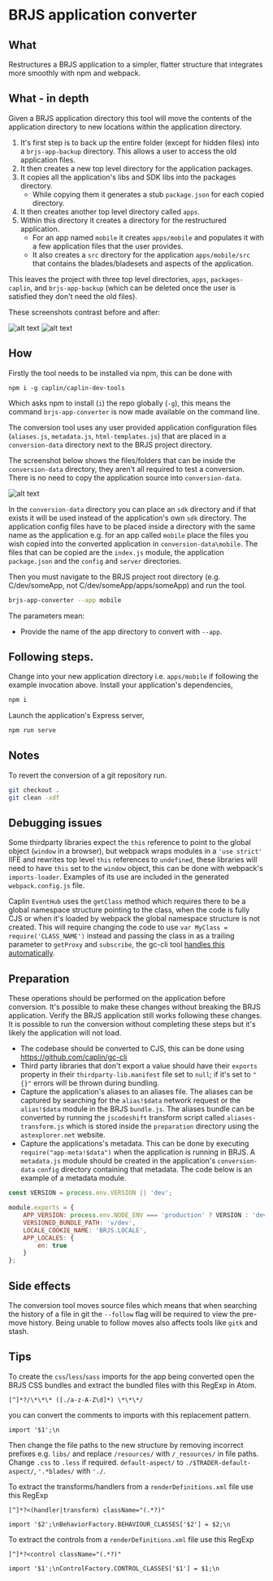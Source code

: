 # BRJS application converter

## What

Restructures a BRJS application to a simpler, flatter structure that integrates more smoothly with npm and webpack.

## What - in depth

Given a BRJS application directory this tool will move the contents of the application directory to new locations
within the application directory.

1. It's first step is to back up the entire folder (except for hidden files) into a `brjs-app-backup` directory. This allows
a user to access the old application files.
2. It then creates a new top level directory for the application packages.
3. It copies all the application's libs and SDK libs into the packages directory.
	* While copying them it generates a stub `package.json` for each copied directory.
4. It then creates another top level directory called `apps`.
5. Within this directory it creates a directory for the restructured application.
	* For an app named `mobile` it creates `apps/mobile` and populates it with a few application files that the user
	provides.
	* It also creates a `src` directory for the application `apps/mobile/src` that contains the blades/bladesets and
	aspects of the application.

This leaves the project with three top level directories, `apps`, `packages-caplin`, and `brjs-app-backup` (which can be
deleted once the user is satisfied they don't need the old files).

These screenshots contrast before and after:

![alt text](https://raw.githubusercontent.com/caplin/caplin-dev-tools/master/brjs-app-converter/preparation/current.png "Current Structure")
![alt text](https://raw.githubusercontent.com/caplin/caplin-dev-tools/master/brjs-app-converter/preparation/post.png "Post Conversion Structure")

## How

Firstly the tool needs to be installed via npm, this can be done with

`npm i -g caplin/caplin-dev-tools`

Which asks npm to install (`i`) the repo globally (`-g`), this means the command `brjs-app-converter` is now made
available on the command line.

The conversion tool uses any user provided application configuration files (`aliases.js`, `metadata.js`,
`html-templates.js`) that are placed in a `conversion-data` directory next to the BRJS project directory.

The screenshot below shows the files/folders that can be inside the `conversion-data` directory, they aren't all
required to test a conversion. There is no need to copy the application source into `conversion-data`.

![alt text](https://raw.githubusercontent.com/caplin/caplin-dev-tools/master/brjs-app-converter/preparation/conversion-data.png "Conversion data")

In the `conversion-data` directory you can place an `sdk` directory and if that exists it will be used instead of the
application's own `sdk` directory. The application config files have to be placed inside a directory with the same name
as the application e.g. for an app called `mobile` place the files you wish copied into the converted application in `conversion-data\mobile`. The files that can be copied are the `index.js` module, the application `package.json` and
the `config` and `server` directories.

Then you must navigate to the BRJS project root directory (e.g. C/dev/someApp, not C/dev/someApp/apps/someApp) and run the
tool.

```bash
brjs-app-converter --app mobile
```

The parameters mean:

* Provide the name of the app directory to convert with `--app`.

## Following steps.

Change into your new application directory i.e. `apps/mobile` if following the example invocation above.
Install your application's dependencies,

```bash
npm i
```

Launch the application's Express server,

```bash
npm run serve
```

## Notes

To revert the conversion of a git repository run.

```bash
git checkout .
git clean -xdf
```

## Debugging issues

Some thirdparty libraries expect the `this` reference to point to the global object (`window` in a browser), but webpack
wraps modules in a `'use strict'` IIFE and rewrites top level `this` references to `undefined`, these libraries will
need to have `this` set to the `window` object, this can be done with webpack's `imports-loader`. Examples of its use
are included in the generated `webpack.config.js` file.

Caplin `EventHub` uses the `getClass` method which requires there to be a global namespace structure pointing to the
class, when the code is fully CJS or when it's loaded by webpack the global namespace structure is not created. This
will require changing the code to use `var MyClass = require('CLASS_NAME')` instead and passing the class in as a
trailing parameter to `getProxy` and `subscribe`, the gc-cli tool [handles this automatically](https://github.com/caplin/gc-cli/commit/15c465fb9cac8a669e495c7315130dad06c0fe86).

## Preparation

These operations should be performed on the application before conversion. It's possible to make these changes
without breaking the BRJS application. Verify the BRJS application still works following these changes. It is possible
to run the conversion without completing these steps but it's likely the application will not load.

* The codebase should be converted to CJS, this can be done using https://github.com/caplin/gc-cli
* Third party libraries that don't export a value should have their `exports` property in their
`thirdparty-lib.manifest` file set to `null`; if it's set to `"{}"` errors will be thrown during bundling.
* Capture the application's aliases to an aliases file. The aliases can be captured by searching for the `alias!$data`
network request or the `alias!$data` module in the BRJS `bundle.js`. The aliases bundle can be converted by running the
`jscodeshift` transform script called `aliases-transform.js` which is stored inside the `preparation` directory using
the `astexplorer.net` website.
* Capture the applications's metadata. This can be done by executing `require("app-meta!$data")` when the application
is running in BRJS. A `metadata.js` module should be created in the application's `conversion-data` `config` directory
containing that metadata. The code below is an example of a metadata module.

```javascript
const VERSION = process.env.VERSION || 'dev';

module.exports = {
	APP_VERSION: process.env.NODE_ENV === 'production' ? VERSION : 'dev',
	VERSIONED_BUNDLE_PATH: 'v/dev',
	LOCALE_COOKIE_NAME: 'BRJS.LOCALE',
	APP_LOCALES: {
		en: true
	}
};
```

## Side effects

The conversion tool moves source files which means that when searching the history of a file in git the `--follow` flag
will be required to view the pre-move history. Being unable to follow moves also affects tools like `gitk` and stash.

## Tips

To create the `css`/`less`/`sass` imports for the app being converted open the BRJS CSS bundles
and extract the bundled files with this RegExp in Atom.

`[^]*?/\*\*\* ([./a-z-A-Z\d]*) \*\*\*/`

you can convert the comments to imports with this replacement pattern.

`import '$1';\n`

Then change the file paths to the new structure by removing incorrect prefixes e.g. `libs/` and replace
`/resources/` with `/_resources/` in file paths. Change `.css` to `.less` if required. `default-aspect/` to
`./$TRADER-default-aspect/`, `'.*blades/` with `'./`.

To extract the transforms/handlers from a `renderDefinitions.xml` file use this RegExp

`[^]*?<(handler|transform) className="(.*?)"`

`import '$2';\nBehaviorFactory.BEHAVIOUR_CLASSES['$2'] = $2;\n`

To extract the controls from a `renderDefinitions.xml` file use this RegExp

`[^]*?<control className="(.*?)"`

`import '$1';\nControlFactory.CONTROL_CLASSES['$1'] = $1;\n`

